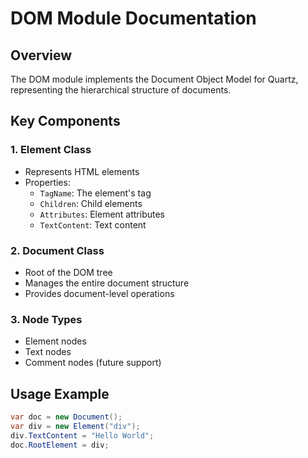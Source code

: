 # DOM Module Documentation

## Overview
The DOM module implements the Document Object Model for Quartz, representing the hierarchical structure of documents.

## Key Components

### 1. Element Class
- Represents HTML elements
- Properties:
  - `TagName`: The element's tag
  - `Children`: Child elements
  - `Attributes`: Element attributes
  - `TextContent`: Text content

### 2. Document Class
- Root of the DOM tree
- Manages the entire document structure
- Provides document-level operations

### 3. Node Types
- Element nodes
- Text nodes
- Comment nodes (future support)

## Usage Example
```csharp
var doc = new Document();
var div = new Element("div");
div.TextContent = "Hello World";
doc.RootElement = div;

